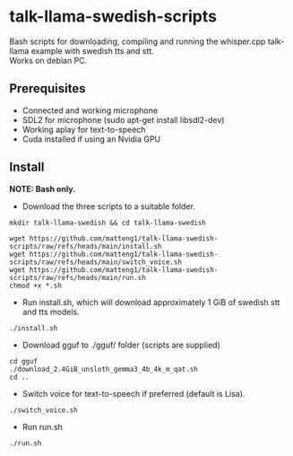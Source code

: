 # talk-llama-swedish-scripts
Bash scripts for downloading, compiling and running the whisper.cpp talk-llama example with swedish tts and stt. <br />
Works on debian PC.
## Prerequisites
* Connected and working microphone
* SDL2 for microphone (sudo apt-get install libsdl2-dev)
* Working aplay for text-to-speech
* Cuda installed if using an Nvidia GPU
## Install
**NOTE: Bash only.**
* Download the three scripts to a suitable folder.
```shell
mkdir talk-llama-swedish && cd talk-llama-swedish

wget https://github.com/matteng1/talk-llama-swedish-scripts/raw/refs/heads/main/install.sh
wget https://github.com/matteng1/talk-llama-swedish-scripts/raw/refs/heads/main/switch_voice.sh
wget https://github.com/matteng1/talk-llama-swedish-scripts/raw/refs/heads/main/run.sh
chmod +x *.sh
```
* Run install.sh, which will download approximately 1 GiB of swedish stt and tts models.
```shell
./install.sh
```
* Download gguf to ./gguf/ folder (scripts are supplied)
```shell
cd gguf
./download_2.4GiB_unsloth_gemma3_4b_4k_m_qat.sh
cd ..
```
* Switch voice for text-to-speech if preferred (default is Lisa).
```shell
./switch_voice.sh
```

* Run run.sh
```shell
./run.sh
```
